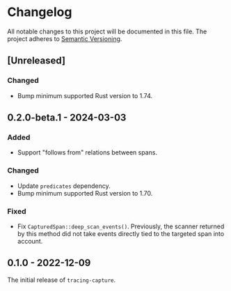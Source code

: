 # Changelog

All notable changes to this project will be documented in this file.
The project adheres to [Semantic Versioning](http://semver.org/spec/v2.0.0.html).

## [Unreleased]

### Changed

- Bump minimum supported Rust version to 1.74.

## 0.2.0-beta.1 - 2024-03-03

### Added

- Support "follows from" relations between spans.

### Changed

- Update `predicates` dependency.
- Bump minimum supported Rust version to 1.70.

### Fixed

- Fix `CapturedSpan::deep_scan_events()`. Previously, the scanner returned by this method
  did not take events directly tied to the targeted span into account.

## 0.1.0 - 2022-12-09

The initial release of `tracing-capture`.
